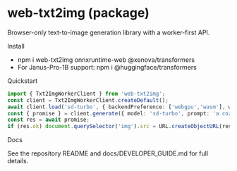 # web-txt2img (package)

Browser-only text-to-image generation library with a worker-first API.

Install

- npm i web-txt2img onnxruntime-web @xenova/transformers
- For Janus-Pro-1B support: npm i @huggingface/transformers

Quickstart

```ts
import { Txt2ImgWorkerClient } from 'web-txt2img';
const client = Txt2ImgWorkerClient.createDefault();
await client.load('sd-turbo', { backendPreference: ['webgpu','wasm'], wasmPaths: '/ort/' });
const { promise } = client.generate({ model: 'sd-turbo', prompt: 'a cozy cabin, watercolor', seed: 42 });
const res = await promise;
if (res.ok) document.querySelector('img').src = URL.createObjectURL(res.blob);
```

Docs

See the repository README and docs/DEVELOPER_GUIDE.md for full details.

